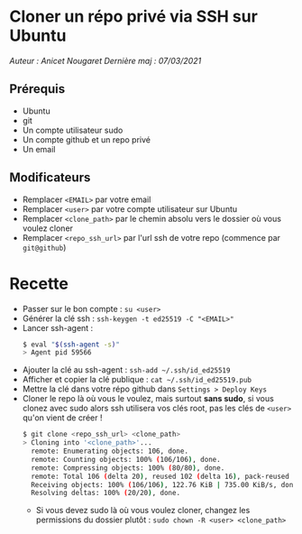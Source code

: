 # Cloner un répo privé via SSH sur Ubuntu
*Auteur : Anicet Nougaret
Dernière maj : 07/03/2021*

## Prérequis
- Ubuntu
- git
- Un compte utilisateur sudo
- Un compte github et un repo privé
- Un email

## Modificateurs
- Remplacer `<EMAIL>` par votre email
- Remplacer `<user>` par votre compte utilisateur sur Ubuntu
- Remplacer `<clone_path>` par le chemin absolu vers le dossier où vous voulez cloner
- Remplacer `<repo_ssh_url>` par l'url ssh de votre repo (commence par `git@github`)

# Recette
- Passer sur le bon compte : `su <user>`
- Générer la clé ssh : `ssh-keygen -t ed25519 -C "<EMAIL>"`
- Lancer ssh-agent :
    ```bash
    $ eval "$(ssh-agent -s)"
    > Agent pid 59566
    ```
- Ajouter la clé au ssh-agent : `ssh-add ~/.ssh/id_ed25519`
- Afficher et copier la clé publique : `cat ~/.ssh/id_ed25519.pub`
- Mettre la clé dans votre répo github dans `Settings > Deploy Keys`
- Cloner le repo là où vous le voulez, mais surtout **sans sudo**, si vous clonez avec sudo alors ssh utilisera vos clés root, pas les clés de `<user>` qu'on vient de créer !
    ```bash
    $ git clone <repo_ssh_url> <clone_path>
    > Cloning into '<clone_path>'...
      remote: Enumerating objects: 106, done.
      remote: Counting objects: 100% (106/106), done.
      remote: Compressing objects: 100% (80/80), done.
      remote: Total 106 (delta 20), reused 102 (delta 16), pack-reused 0
      Receiving objects: 100% (106/106), 122.76 KiB | 735.00 KiB/s, done.
      Resolving deltas: 100% (20/20), done.
    ```
  - Si vous devez sudo là où vous voulez cloner, changez les permissions du dossier plutôt : `sudo chown -R <user> <clone_path>`